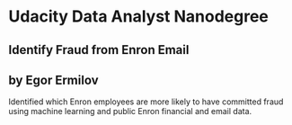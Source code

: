 # Udacity Data Analyst Nanodegree
## Identify Fraud from Enron Email
## by Egor Ermilov

Identified which Enron employees are more likely to have committed fraud using machine learning and public Enron financial and email data.
